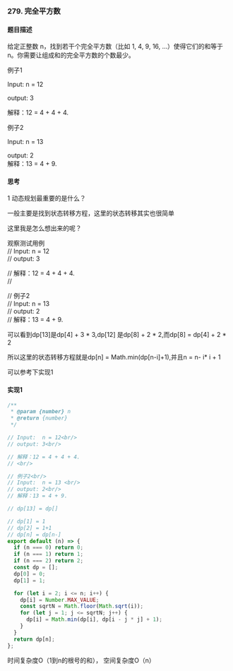 ### 279. 完全平方数

#### 题目描述

给定正整数 n，找到若干个完全平方数（比如 1, 4, 9, 16, ...）使得它们的和等于 n。你需要让组成和的完全平方数的个数最少。<br/>


例子1<br/>

Input:  n = 12<br/>

output: 3<br/>

解释：12 = 4 + 4 + 4.
<br/>

例子2<br/>

Input:  n = 13 <br/>

output: 2<br/>
解释：13 = 4 + 9.




#### 思考

1 动态规划最重要的是什么？<br/>

一般主要是找到状态转移方程，这里的状态转移其实也很简单<br/>

这里我是怎么想出来的呢？<br/>

观察测试用例<br/>
// Input:  n = 12<br/>
// output: 3<br/>

// 解释：12 = 4 + 4 + 4.<br/>
// <br/>

// 例子2<br/>
// Input:  n = 13 <br/>
// output: 2<br/>
// 解释：13 = 4 + 9.<br/>

可以看到dp[13]是dp[4] + 3 * 3,dp[12] 是dp[8] + 2 * 2,而dp[8] = dp[4] + 2 * 2<br/>

所以这里的状态转移方程就是dp[n] = Math.min(dp[n-i]+1),并且n = n- i* i + 1<br/>

可以参考下实现1<br/>
#### 实现1
```js
/**
 * @param {number} n
 * @return {number}
 */

// Input:  n = 12<br/>
// output: 3<br/>

// 解释：12 = 4 + 4 + 4.
// <br/>

// 例子2<br/>
// Input:  n = 13 <br/>
// output: 2<br/>
// 解释：13 = 4 + 9.

// dp[13] = dp[]

// dp[1] = 1
// dp[2] = 1+1
// dp[n] = dp[n-]
export default (n) => {
  if (n === 0) return 0;
  if (n === 1) return 1;
  if (n === 2) return 2;
  const dp = [];
  dp[0] = 0;
  dp[1] = 1;

  for (let i = 2; i <= n; i++) {
    dp[i] = Number.MAX_VALUE;
    const sqrtN = Math.floor(Math.sqrt(i));
    for (let j = 1; j <= sqrtN; j++) {
      dp[i] = Math.min(dp[i], dp[i - j * j] + 1);
    }
  }
  return dp[n];
};


```
时间复杂度O（1到n的根号的和），  空间复杂度O（n）